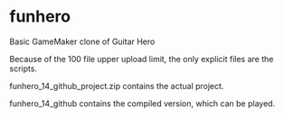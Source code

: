 # funhero
Basic GameMaker clone of Guitar Hero

Because of the 100 file upper upload limit, the only explicit files are the scripts.


funhero_14_github_project.zip contains the actual project.

funhero_14_github contains the compiled version, which can be played.
